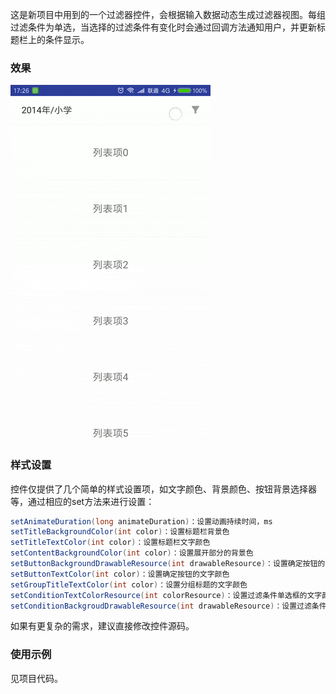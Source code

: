 这是新项目中用到的一个过滤器控件，会根据输入数据动态生成过滤器视图。每组过滤条件为单选，当选择的过滤条件有变化时会通过回调方法通知用户，并更新标题栏上的条件显示。

### 效果

![](filterview.gif)



### 样式设置

控件仅提供了几个简单的样式设置项，如文字颜色、背景颜色、按钮背景选择器等，通过相应的set方法来进行设置：

```java
setAnimateDuration(long animateDuration)：设置动画持续时间，ms
setTitleBackgroundColor(int color)：设置标题栏背景色
setTitleTextColor(int color)：设置标题栏文字颜色
setContentBackgroundColor(int color)：设置展开部分的背景色
setButtonBackgroundDrawableResource(int drawableResource)：设置确定按钮的背景
setButtonTextColor(int color)：设置确定按钮的文字颜色
setGroupTitleTextColor(int color)：设置分组标题的文字颜色
setConditionTextColorResource(int colorResource)：设置过滤条件单选框的文字颜色
setConditionBackgroudDrawableResource(int drawableResource)：设置过滤条件单选框的背景
```

如果有更复杂的需求，建议直接修改控件源码。

### 使用示例

见项目代码。